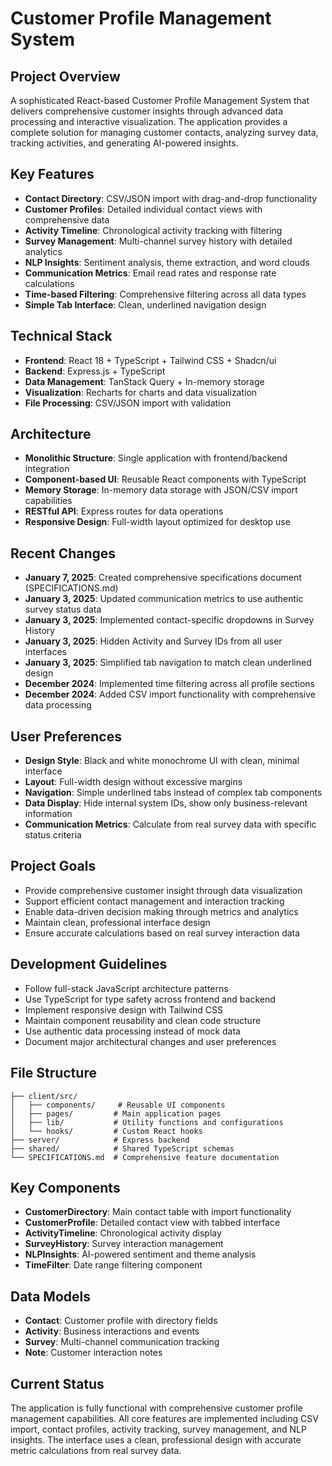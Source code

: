 # Customer Profile Management System

## Project Overview
A sophisticated React-based Customer Profile Management System that delivers comprehensive customer insights through advanced data processing and interactive visualization. The application provides a complete solution for managing customer contacts, analyzing survey data, tracking activities, and generating AI-powered insights.

## Key Features
- **Contact Directory**: CSV/JSON import with drag-and-drop functionality
- **Customer Profiles**: Detailed individual contact views with comprehensive data
- **Activity Timeline**: Chronological activity tracking with filtering
- **Survey Management**: Multi-channel survey history with detailed analytics
- **NLP Insights**: Sentiment analysis, theme extraction, and word clouds
- **Communication Metrics**: Email read rates and response rate calculations
- **Time-based Filtering**: Comprehensive filtering across all data types
- **Simple Tab Interface**: Clean, underlined navigation design

## Technical Stack
- **Frontend**: React 18 + TypeScript + Tailwind CSS + Shadcn/ui
- **Backend**: Express.js + TypeScript
- **Data Management**: TanStack Query + In-memory storage
- **Visualization**: Recharts for charts and data visualization
- **File Processing**: CSV/JSON import with validation

## Architecture
- **Monolithic Structure**: Single application with frontend/backend integration
- **Component-based UI**: Reusable React components with TypeScript
- **Memory Storage**: In-memory data storage with JSON/CSV import capabilities
- **RESTful API**: Express routes for data operations
- **Responsive Design**: Full-width layout optimized for desktop use

## Recent Changes
- **January 7, 2025**: Created comprehensive specifications document (SPECIFICATIONS.md)
- **January 3, 2025**: Updated communication metrics to use authentic survey status data
- **January 3, 2025**: Implemented contact-specific dropdowns in Survey History
- **January 3, 2025**: Hidden Activity and Survey IDs from all user interfaces
- **January 3, 2025**: Simplified tab navigation to match clean underlined design
- **December 2024**: Implemented time filtering across all profile sections
- **December 2024**: Added CSV import functionality with comprehensive data processing

## User Preferences
- **Design Style**: Black and white monochrome UI with clean, minimal interface
- **Layout**: Full-width design without excessive margins
- **Navigation**: Simple underlined tabs instead of complex tab components
- **Data Display**: Hide internal system IDs, show only business-relevant information
- **Communication Metrics**: Calculate from real survey data with specific status criteria

## Project Goals
- Provide comprehensive customer insight through data visualization
- Support efficient contact management and interaction tracking
- Enable data-driven decision making through metrics and analytics
- Maintain clean, professional interface design
- Ensure accurate calculations based on real survey interaction data

## Development Guidelines
- Follow full-stack JavaScript architecture patterns
- Use TypeScript for type safety across frontend and backend
- Implement responsive design with Tailwind CSS
- Maintain component reusability and clean code structure
- Use authentic data processing instead of mock data
- Document major architectural changes and user preferences

## File Structure
```
├── client/src/
│   ├── components/     # Reusable UI components
│   ├── pages/         # Main application pages
│   ├── lib/           # Utility functions and configurations
│   └── hooks/         # Custom React hooks
├── server/            # Express backend
├── shared/            # Shared TypeScript schemas
└── SPECIFICATIONS.md  # Comprehensive feature documentation
```

## Key Components
- **CustomerDirectory**: Main contact table with import functionality
- **CustomerProfile**: Detailed contact view with tabbed interface
- **ActivityTimeline**: Chronological activity display
- **SurveyHistory**: Survey interaction management
- **NLPInsights**: AI-powered sentiment and theme analysis
- **TimeFilter**: Date range filtering component

## Data Models
- **Contact**: Customer profile with directory fields
- **Activity**: Business interactions and events
- **Survey**: Multi-channel communication tracking
- **Note**: Customer interaction notes

## Current Status
The application is fully functional with comprehensive customer profile management capabilities. All core features are implemented including CSV import, contact profiles, activity tracking, survey management, and NLP insights. The interface uses a clean, professional design with accurate metric calculations from real survey data.